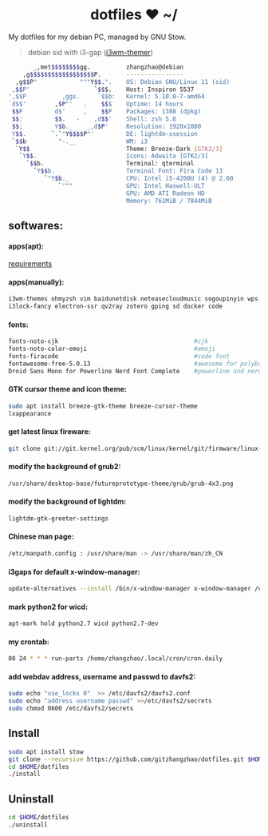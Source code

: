 <h1 align="center">dotfiles ❤ ~/</h1> My dotfiles for my debian PC, managed by GNU Stow.

> debian sid with i3-gap ([i3wm-themer](https://github.com/unix121/i3wm-themer))

```bash
       _,met$$$$$$$$gg.          zhangzhao@debian
    ,g$$$$$$$$$$$$$$$$$$P.       ----------------
  ,g$$P"            """Y$$.".    OS: Debian GNU/Linux 11 (sid)
 ,$$P'                  `$$$.    Host: Inspiron 5537
',$$P          ,ggs.     `$$b:   Kernel: 5.10.0-7-amd64
`d$$'        ,$P"'   .    $$$    Uptime: 14 hours
 $$P         d$'     ,    $$P    Packages: 1388 (dpkg)
 $$:         $$.   -    ,d$$'    Shell: zsh 5.8
 $$;         Y$b._    _,d$P'     Resolution: 1920x1080
 Y$$.       `.`"Y$$$$P"'         DE: lightdm-xsession
 `$$b         "-.__              WM: i3
  `Y$$                           Theme: Breeze-Dark [GTK2/3]
   `Y$$.                         Icons: Adwaita [GTK2/3]
     `$$b.                       Terminal: qterminal
       `Y$$b.                    Terminal Font: Fira Code 13
          `"Y$b._                CPU: Intel i5-4200U (4) @ 2.60
              `"""               GPU: Intel Haswell-ULT
                                 GPU: AMD ATI Radeon HD 
                                 Memory: 761MiB / 7844MiB
```

## **softwares:**

#### **apps(apt):**
[requirements](requirements.txt)

#### **apps(manually):**
```bash
i3wm-themes ohmyzsh vim baidunetdisk neteasecloudmusic sogoupinyin wps qq-linux gtags 
i3lock-fancy electron-ssr qv2ray zotero gping sd docker code
```

#### **fonts:**
```bash
fonts-noto-cjk                                      #cjk
fonts-noto-color-emoji                              #emoji
fonts-firacode                                      #code font
fontawesome-free-5.0.13                             #awesome for polybar
Droid Sans Mono for Powerline Nerd Font Complete    #powerline and nerd fonts
```

#### **GTK cursor theme and icon theme:**
```bash
sudo apt install breeze-gtk-theme breeze-cursor-theme
lxappearance
```

#### **get latest linux fireware:**
```bash
git clone git://git.kernel.org/pub/scm/linux/kernel/git/firmware/linux-firmware.git
```

#### **modify the background of grub2:**
```bash
/usr/share/desktop-base/futureprototype-theme/grub/grub-4x3.png
```

#### **modify the background of lightdm:**
```bash
lightdm-gtk-greeter-settings
```

#### **Chinese man page:**
```bash
/etc/manpath.config : /usr/share/man -> /usr/share/man/zh_CN
```

#### **i3gaps for default x-window-manager:**
```bash
update-alternatives --install /bin/x-window-manager x-window-manager /usr/bin/i3 20
```

#### **mark python2 for wicd:**
```bash
apt-mark hold python2.7 wicd python2.7-dev
```

#### **my crontab:**
```bash
08 24 * * * run-parts /home/zhangzhao/.local/cron/cron.daily
```

#### **add webdav address, username and passwd to davfs2:**
```bash
sudo echo "use_locks 0"  >> /etc/davfs2/davfs2.conf
sudo echo "address username passwd" >>/etc/davfs2/secrets
sudo chmod 0600 /etc/davfs2/secrets
```


## **Install**
```bash
sudo apt install stow
git clone --recursive https://github.com/gitzhangzhao/dotfiles.git $HOME
cd $HOME/dotfiles
./install
```
## **Uninstall**
```bash
cd $HOME/dotfiles
./uninstall
```
